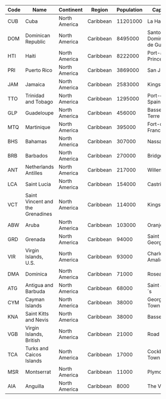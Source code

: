 | Code | Name | Continent | Region | Population | Capital |
| --- | --- | --- | --- | --- | --- |
| CUB | Cuba | North America | Caribbean | 11201000 | La Habana |
| DOM | Dominican Republic | North America | Caribbean | 8495000 | Santo Domingo de Guzmán |
| HTI | Haiti | North America | Caribbean | 8222000 | Port-au-Prince |
| PRI | Puerto Rico | North America | Caribbean | 3869000 | San Juan |
| JAM | Jamaica | North America | Caribbean | 2583000 | Kingston |
| TTO | Trinidad and Tobago | North America | Caribbean | 1295000 | Port-of-Spain |
| GLP | Guadeloupe | North America | Caribbean | 456000 | Basse-Terre |
| MTQ | Martinique | North America | Caribbean | 395000 | Fort-de-France |
| BHS | Bahamas | North America | Caribbean | 307000 | Nassau |
| BRB | Barbados | North America | Caribbean | 270000 | Bridgetown |
| ANT | Netherlands Antilles | North America | Caribbean | 217000 | Willemstad |
| LCA | Saint Lucia | North America | Caribbean | 154000 | Castries |
| VCT | Saint Vincent and the Grenadines | North America | Caribbean | 114000 | Kingstown |
| ABW | Aruba | North America | Caribbean | 103000 | Oranjestad |
| GRD | Grenada | North America | Caribbean | 94000 | Saint George´s |
| VIR | Virgin Islands, U.S. | North America | Caribbean | 93000 | Charlotte Amalie |
| DMA | Dominica | North America | Caribbean | 71000 | Roseau |
| ATG | Antigua and Barbuda | North America | Caribbean | 68000 | Saint John´s |
| CYM | Cayman Islands | North America | Caribbean | 38000 | George Town |
| KNA | Saint Kitts and Nevis | North America | Caribbean | 38000 | Basseterre |
| VGB | Virgin Islands, British | North America | Caribbean | 21000 | Road Town |
| TCA | Turks and Caicos Islands | North America | Caribbean | 17000 | Cockburn Town |
| MSR | Montserrat | North America | Caribbean | 11000 | Plymouth |
| AIA | Anguilla | North America | Caribbean | 8000 | The Valley |
